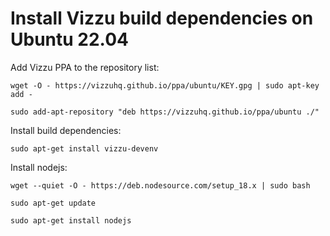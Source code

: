 # Install Vizzu build dependencies on Ubuntu 22.04

Add Vizzu PPA to the repository list:

`wget -O - https://vizzuhq.github.io/ppa/ubuntu/KEY.gpg | sudo apt-key add -`

`sudo add-apt-repository "deb https://vizzuhq.github.io/ppa/ubuntu ./"`

Install build dependencies:

`sudo apt-get install vizzu-devenv`

Install nodejs:

`wget --quiet -O - https://deb.nodesource.com/setup_18.x | sudo bash`

`sudo apt-get update`

`sudo apt-get install nodejs`
